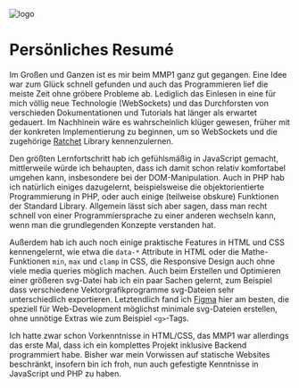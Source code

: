 ![logo](https://users.multimediatechnology.at/~fhs45907/mmp1/client/img/logo.svg)

# Persönliches Resumé

Im Großen und Ganzen ist es mir beim MMP1 ganz gut gegangen. Eine Idee war zum Glück schnell gefunden und auch das Programmieren lief die meiste Zeit ohne gröbere Probleme ab. Lediglich das Einlesen in eine für mich völlig neue Technologie (WebSockets) und das Durchforsten von verschieden Dokumentationen und Tutorials hat länger als erwartet gedauert. Im Nachhinein wäre es wahrscheinlich klüger gewesen, früher mit der konkreten Implementierung zu beginnen, um so WebSockets und die zugehörige [Ratchet](http://socketo.me/) Library kennenzulernen.

Den größten Lernfortschritt hab ich gefühlsmäßig in JavaScript gemacht, mittlerweile würde ich behaupten, dass ich damit schon relativ komfortabel umgehen kann, insbesondere bei der DOM-Manipulation. Auch in PHP hab ich natürlich einiges dazugelernt, beispielsweise die objektorientierte Programmierung in PHP, oder auch einige (teilweise obskure) Funktionen der Standard Library. Allgemein lässt sich aber sagen, dass man recht schnell von einer Programmiersprache zu einer anderen wechseln kann, wenn man die grundlegenden Konzepte verstanden hat.

Außerdem hab ich auch noch einige praktische Features in HTML und CSS kennengelernt, wie etwa die `data-*` Attribute in HTML oder die Mathe-Funktionen `min`, `max` und `clamp` in CSS, die Responsive Design auch ohne viele media queries möglich machen. Auch beim Erstellen und Optimieren einer größeren svg-Datei hab ich ein paar Sachen gelernt, zum Beispiel dass verschiedene Vektorgrafikprogramme svg-Dateien sehr unterschiedlich exportieren. Letztendlich fand ich [Figma](https://www.figma.com/blog/with-figmas-new-svg-exports-less-more/) hier am besten, die speziell für Web-Development möglichst minimale svg-Dateien erstellen, ohne unnötige Extras wie zum Beispiel `<g>`-Tags.

Ich hatte zwar schon Vorkenntnisse in HTML/CSS, das MMP1 war allerdings das erste Mal, dass ich ein komplettes Projekt inklusive Backend programmiert habe. Bisher war mein Vorwissen auf statische Websites beschränkt, insofern bin ich froh, nun auch gefestigte Kenntnisse in JavaScript und PHP zu haben.
